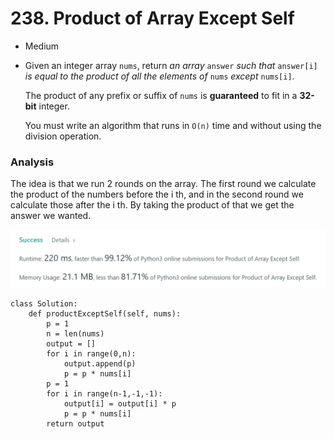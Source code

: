 # 238. Product of Array Except Self

* Medium
*   Given an integer array `nums`, return _an array_ `answer` _such that_ `answer[i]` _is equal to the product of all the elements of_ `nums` _except_ `nums[i]`.

    The product of any prefix or suffix of `nums` is **guaranteed** to fit in a **32-bit** integer.

    You must write an algorithm that runs in `O(n)` time and without using the division operation.

### Analysis&#x20;

The idea is that we run 2 rounds on the array. The first round we calculate the product of the numbers before the i th, and in the second round we calculate those after the i th. By taking the product of that we get the answer we wanted.&#x20;

![](<../.gitbook/assets/image (12) (1).png>)

```
class Solution:
    def productExceptSelf(self, nums):
        p = 1
        n = len(nums)
        output = []
        for i in range(0,n):
            output.append(p)
            p = p * nums[i]
        p = 1
        for i in range(n-1,-1,-1):
            output[i] = output[i] * p
            p = p * nums[i]
        return output
```
